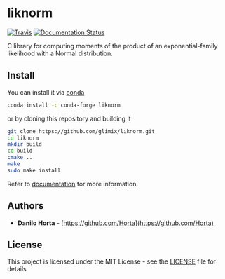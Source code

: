 # liknorm

[![Travis](https://img.shields.io/travis/limix/liknorm.svg?style=flat-square)](https://travis-ci.org/glimix/liknorm)
[![Documentation Status](https://readthedocs.org/projects/liknorm/badge/?style=flat-square&version=latest)](http://liknorm.readthedocs.io/en/latest/?badge=latest)

C library for computing moments of the product of an
exponential-family likelihood with a Normal distribution.

## Install

You can install it via
[conda](http://conda.pydata.org/docs/index.html)

```bash
conda install -c conda-forge liknorm
```

or by cloning this repository and building it

```bash
git clone https://github.com/glimix/liknorm.git
cd liknorm
mkdir build
cd build
cmake ..
make
sudo make install
```

Refer to [documentation](http://liknorm.readthedocs.io/en/latest/)
for more information.

## Authors

* **Danilo Horta** - [https://github.com/Horta](https://github.com/Horta)

## License

This project is licensed under the MIT License - see the
[LICENSE](LICENSE) file for details
